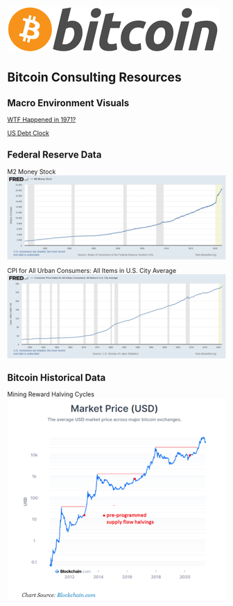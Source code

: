 ![Bitcoin Logo](/Resources/Bitcoin_Logo.png)
# Bitcoin Consulting Resources

## Macro Environment Visuals
[WTF Happened in 1971?](https://wtfhappenedin1971.com/)

[US Debt Clock](https://www.usdebtclock.org/)

## Federal Reserve Data
M2 Money Stock
![M2 Money Stock](/Resources/M2_FRED_Data.png)

CPI for All Urban Consumers: All Items in U.S. City Average
![CPI](/Resources/CPI_Data.png)

## Bitcoin Historical Data
Mining Reward Halving Cycles
![Mining Reward Halving Cycles](/Resources/Halving_Cycles.png)

